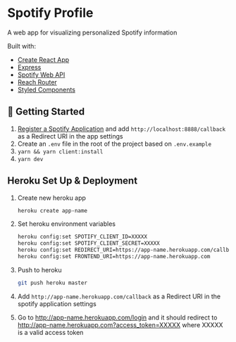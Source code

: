 # Spotify Profile

A web app for visualizing personalized Spotify information

Built with:

- [Create React App](https://github.com/facebook/create-react-app)
- [Express](https://expressjs.com/)
- [Spotify Web API](https://developer.spotify.com/documentation/web-api/)
- [Reach Router](https://reach.tech/router)
- [Styled Components](https://www.styled-components.com/)

## 🚀 Getting Started

1. [Register a Spotify Application](https://developer.spotify.com/dashboard/applications) and add `http://localhost:8888/callback` as a Redirect URI in the app settings
2. Create an `.env` file in the root of the project based on `.env.example`
3. `yarn && yarn client:install`
4. `yarn dev`

## Heroku Set Up & Deployment

1. Create new heroku app

   ```bash
   heroku create app-name
   ```

2. Set heroku environment variables

   ```bash
   heroku config:set SPOTIFY_CLIENT_ID=XXXXX
   heroku config:set SPOTIFY_CLIENT_SECRET=XXXXX
   heroku config:set REDIRECT_URI=https://app-name.herokuapp.com/callback
   heroku config:set FRONTEND_URI=https://app-name.herokuapp.com
   ```

3. Push to heroku

   ```bash
   git push heroku master
   ```

4. Add `http://app-name.herokuapp.com/callback` as a Redirect URI in the spotify application settings

5. Go to http://app-name.herokuapp.com/login and it should redirect to http://app-name.herokuapp.com?access_token=XXXXX where XXXXX is a valid access token
